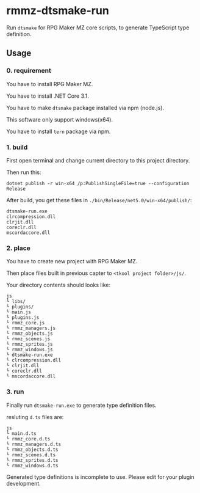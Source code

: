 # rmmz-dtsmake-run
Run `dtsmake` for RPG Maker MZ core scripts, to generate TypeScript type definition.

## Usage

### 0. requirement

You have to install RPG Maker MZ.

You have to install .NET Core 3.1.

You have to make `dtsmake` package installed via npm (node.js).

This software only support windows(x64).

You have to install `tern` package via npm.

### 1. build

First open terminal and change current directory to this project directory.

Then run this:

```
dotnet publish -r win-x64 /p:PublishSingleFile=true --configuration Release
```

After build, you get these files in `./bin/Release/net5.0/win-x64/publish/`:

```
dtsmake-run.exe
clrcompression.dll
clrjit.dll
coreclr.dll
mscordaccore.dll
```

### 2. place

You have to create new project with RPG Maker MZ.

Then place files built in previous capter to `<tkool project folder>/js/`.

Your directory contents should looks like:

```
js 
└ libs/
└ plugins/
└ main.js
└ plugins.js
└ rmmz_core.js
└ rmmz_managers.js
└ rmmz_objects.js
└ rmmz_scenes.js
└ rmmz_sprites.js
└ rmmz_windows.js
└ dtsmake-run.exe
└ clrcompression.dll
└ clrjit.dll
└ coreclr.dll
└ mscordaccore.dll
```

### 3. run

Finally run `dtsmake-run.exe` to generate type definition files.

resluting `d.ts` files are:

```
js
└ main.d.ts
└ rmmz_core.d.ts
└ rmmz_managers.d.ts
└ rmmz_objects.d.ts
└ rmmz_scenes.d.ts
└ rmmz_sprites.d.ts
└ rmmz_windows.d.ts
```

Generated type definitions is incomplete to use. Please edit for your plugin development.
